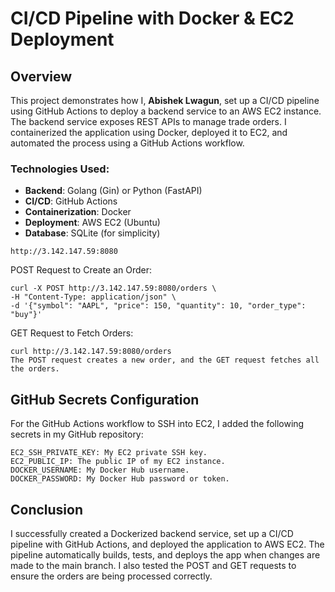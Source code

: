 # CI/CD Pipeline with Docker & EC2 Deployment

## Overview
This project demonstrates how I, **Abishek Lwagun**, set up a CI/CD pipeline using GitHub Actions to deploy a backend service to an AWS EC2 instance. The backend service exposes REST APIs to manage trade orders. I containerized the application using Docker, deployed it to EC2, and automated the process using a GitHub Actions workflow.

### Technologies Used:
- **Backend**: Golang (Gin) or Python (FastAPI)
- **CI/CD**: GitHub Actions
- **Containerization**: Docker
- **Deployment**: AWS EC2 (Ubuntu)
- **Database**: SQLite (for simplicity)

```
http://3.142.147.59:8080
```

POST Request to Create an Order:
```
curl -X POST http://3.142.147.59:8080/orders \
-H "Content-Type: application/json" \
-d '{"symbol": "AAPL", "price": 150, "quantity": 10, "order_type": "buy"}'

```
GET Request to Fetch Orders:
```
curl http://3.142.147.59:8080/orders
The POST request creates a new order, and the GET request fetches all the orders.
```

## GitHub Secrets Configuration
For the GitHub Actions workflow to SSH into EC2, I added the following secrets in my GitHub repository:
```
EC2_SSH_PRIVATE_KEY: My EC2 private SSH key.
EC2_PUBLIC_IP: The public IP of my EC2 instance.
DOCKER_USERNAME: My Docker Hub username.
DOCKER_PASSWORD: My Docker Hub password or token.
```
## Conclusion
I successfully created a Dockerized backend service, set up a CI/CD pipeline with GitHub Actions, and deployed the application to AWS EC2. The pipeline automatically builds, tests, and deploys the app when changes are made to the main branch. I also tested the POST and GET requests to ensure the orders are being processed correctly.
